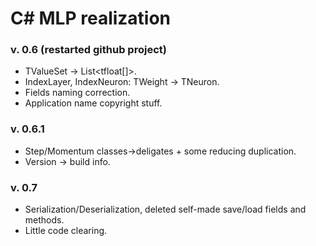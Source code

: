 # C# MLP realization
### v. 0.6 (restarted github project)
+ TValueSet -> List<tfloat[]>.
+ IndexLayer, IndexNeuron: TWeight -> TNeuron.
+ Fields naming correction.
+ Application name copyright stuff.
### v. 0.6.1
+ Step/Momentum classes->deligates + some reducing duplication.
+ Version -> build info.
### v. 0.7
+ Serialization/Deserialization, deleted self-made save/load fields and methods.
+ Little code clearing.